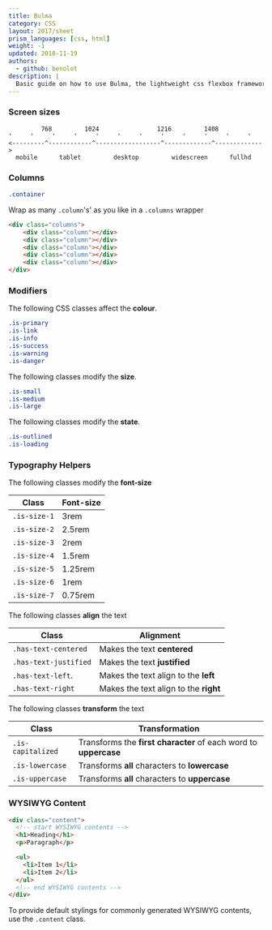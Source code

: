 ```yaml
---
title: Bulma
category: CSS
layout: 2017/sheet
prism_languages: [css, html]
weight: -1
updated: 2018-11-19
authors:
  - github: benolot
description: |
  Basic guide on how to use Bulma, the lightweight css flexbox framework.
---
```


### Screen sizes

```
         768         1024                1216         1408
'     '     '     '     '     '     '     '     '     '     '     '
<---------^------------^------------------^-------------^------------->
  mobile      tablet         desktop         widescreen      fullhd
```

### Columns

```css
.container
```

Wrap as many `.column`'s' as you like in a `.columns` wrapper

```html
<div class="columns">
    <div class="column"></div>
    <div class="column"></div>
    <div class="column"></div>
    <div class="column"></div>
    <div class="column"></div>
</div>
```

### Modifiers

The following CSS classes affect the **colour**.

```css
.is-primary
.is-link
.is-info
.is-success
.is-warning
.is-danger
```

The following classes modify the **size**.

```css
.is-small
.is-medium
.is-large
```

The following classes modify the **state**.

```scss
.is-outlined
.is-loading
```

### Typography Helpers

The following classes modify the **font-size**

| Class        | Font-size |
| ------------ | --------- |
| `.is-size-1` | 3rem      |
| `.is-size-2` | 2.5rem    |
| `.is-size-3` | 2rem      |
| `.is-size-4` | 1.5rem    |
| `.is-size-5` | 1.25rem   |
| `.is-size-6` | 1rem      |
| `.is-size-7` | 0.75rem   |

The following classes **align** the text

| Class                 | Alignment                             |
| --------------------- | ------------------------------------- |
| `.has-text-centered`  | Makes the text **centered**           |
| `.has-text-justified` | Makes the text **justified**          |
| `.has-text-left`.     | Makes the text align to the **left**  |
| `.has-text-right`     | Makes the text align to the **right** |

The following classes **transform** the text

| Class              | Transformation        |
| ---                | ---                   |
| `.is-capitalized`  | Transforms the **first character** of each word to **uppercase**   |
| `.is-lowercase`    | Transforms **all** characters to **lowercase**                     |
| `.is-uppercase`    | Transforms **all** characters to **uppercase**                     |

### WYSIWYG Content

```html
<div class="content">
  <!-- start WYSIWYG contents -->
  <h1>Heading</h1>
  <p>Paragraph</p>

  <ul>
    <li>Item 1</li>
    <li>Item 2</li>
  </ul>
  <!-- end WYSIWYG contents -->
</div>
```

To provide default stylings for commonly generated WYSIWYG contents, use the `.content` class.
